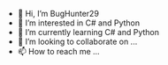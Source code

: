 - 👋 Hi, I’m BugHunter29
- 👀 I’m interested in C# and Python
- 🌱 I’m currently learning C# and Python
- 💞️ I’m looking to collaborate on ...
- 📫 How to reach me ...

<!---
BugHunter29/BugHunter29 is a ✨ special ✨ repository because its `README.md` (this file) appears on your GitHub profile.
You can click the Preview link to take a look at your changes.
--->
